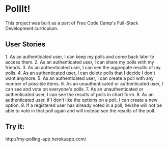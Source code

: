 <h1>PollIt!</h1>
This project was built as a part of Free Code Camp's Full-Stack Development curriculum.

<h2>User Stories</h2>
1. As an authenticated user, I can keep my polls and come back later to access them.
2. As an authenticated user, I can share my polls with my friends.
3. As an authenticated user, I can see the aggregate results of my polls.
4. As an authenticated user, I can delete polls that I decide I don't want anymore.
5. As an authenticated user, I can create a poll with any number of possible items.
6. As an unauthenticated or authenticated user, I can see and vote on everyone's polls.
7. As an unauthenticated or authenticated user, I can see the results of polls in chart form.
8. As an authenticated user, if I don't like the options on a poll, I can create a new option.
9. If a registered user has already voted in a poll, he/she will not be able to vote in that poll again and will instead see the results of the poll.

<h2>Try it:</h2>
http://my-polling-app.herokuapp.com/
